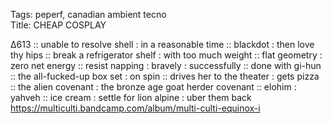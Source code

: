 Tags: peperf, canadian ambient tecno      
Title: CHEAP COSPLAY
  
∆613 :: unable to resolve shell : in a reasonable time :: blackdot : then love thy hips :: break a refrigerator shelf : with too much weight :: flat geometry : zero net energy :: resist napping : bravely : successfully :: done with gi-hun :: the all-fucked-up box set : on spin :: drives her to the theater : gets pizza :: the alien covenant : the bronze age goat herder covenant :: elohim : yahveh :: ice cream : settle for lion alpine : uber them back  
<https://multiculti.bandcamp.com/album/multi-culti-equinox-i>  
